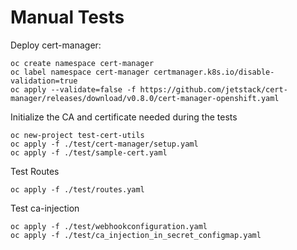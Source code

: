# Manual Tests

Deploy cert-manager:

```shell
oc create namespace cert-manager
oc label namespace cert-manager certmanager.k8s.io/disable-validation=true
oc apply --validate=false -f https://github.com/jetstack/cert-manager/releases/download/v0.8.0/cert-manager-openshift.yaml
```

Initialize the CA and certificate needed during the tests

```shell
oc new-project test-cert-utils
oc apply -f ./test/cert-manager/setup.yaml
oc apply -f ./test/sample-cert.yaml
```

Test Routes

```shell
oc apply -f ./test/routes.yaml
```

Test ca-injection

```shell
oc apply -f ./test/webhookconfiguration.yaml
oc apply -f ./test/ca_injection_in_secret_configmap.yaml
```

